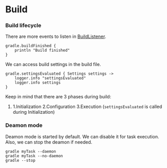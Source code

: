 # Build

### Build lifecycle

There are more events to listen in [BuildListener](https://docs.gradle.org/current/javadoc/org/gradle/BuildListener.html).

```
gradle.buildFinished {
    println "Build finished"
}
```

We can access build settings in the build file. 

```
gradle.settingsEvaluated { Settings settings ->
    logger.info "settingsEvaluated"
    logger.info settings
}
```

Keep in mind that there are 3 phases during build:

1. 1.Initialization 2.Configuration 3.Execution \(`settingsEvaluated` is called during Initialization\)

### Deamon mode

Deamon mode is started by default. We can disable it for task execution. Also, we can stop the deamon if needed.

```
gradle myTask --daemon
gradle myTask --no-daemon
gradle --stop
```



